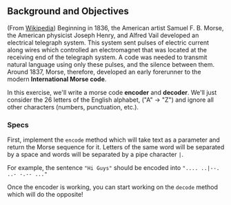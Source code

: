 ## Background and Objectives

(From [Wikipedia](https://en.wikipedia.org/wiki/Morse_code)) Beginning in 1836, the American artist Samuel F. B. Morse, the American physicist Joseph Henry, and Alfred Vail developed an electrical telegraph system. This system sent pulses of electric current along wires which controlled an electromagnet that was located at the receiving end of the telegraph system. A code was needed to transmit natural language using only these pulses, and the silence between them. Around 1837, Morse, therefore, developed an early forerunner to the modern **International Morse code**.

In this exercise, we'll write a morse code **encoder** and **decoder**. We'll just consider the 26 letters of the English alphabet, ("A" -> "Z") and ignore all other characters (numbers, punctuation, etc.).

### Specs

First, implement the `encode` method which will take text as a parameter and return the Morse sequence for it. Letters of the same word will be separated by a space and words will be separated by a pipe character `|`.

For example, the sentence `"Hi Guys"` should be encoded into `".... ..|--. ..- -.-- ..."`

Once the encoder is working, you can start working on the `decode` method which will do the opposite!

